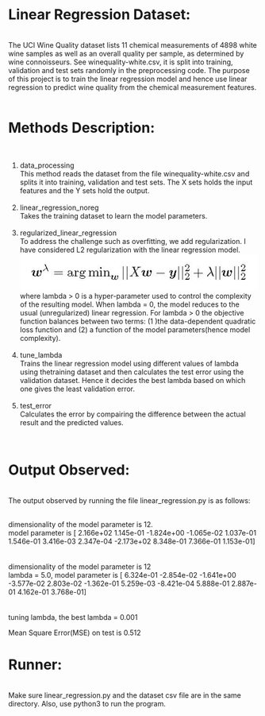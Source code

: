# Linear Regression Dataset:
<br>
The UCI Wine Quality dataset lists 11 chemical measurements of 4898 white wine samples as well as an overall quality per sample, as determined by wine connoisseurs.
See winequality-white.csv, it is split into training, validation and test sets randomly in the preprocessing code. The purpose of this project is to train the linear regression model and hence use linear regression to predict wine quality from the chemical measurement features.
<br><br>

# Methods Description:
<br>
<ol>
<li>data_processing</li>
This method reads the dataset from the file winequality-white.csv and splits it into training, validation and test sets. The X sets holds the input features and the Y sets hold the output.<br><br>
<li>linear_regression_noreg</li>
Takes the training dataset to learn the model parameters.<br><br>
<li>regularized_linear_regression</li>
To address the challenge such as overfitting, we add regularization. I have considered L2 regularization with the linear regression model.<br>
<img src="https://github.com/kailashmaurya/Machine-Learning/blob/master/Regularized%20Linear%20Regression/regularized.JPG" style="margin-right: auto; margin-left: auto;"><br>
where lambda > 0 is a hyper-parameter used to control the complexity of the resulting model. When lambda = 0, the model reduces to the usual (unregularized) linear regression. 
For lambda > 0 the objective function balances between two terms: (1 )the data-dependent quadratic loss function and (2) a function of the model parameters(hence model complexity).<br><br>
<li>tune_lambda</li>
Trains the linear regression model using different values of lambda using thetraining dataset and then calculates the test error using the validation dataset. Hence it decides the best lambda based on which one gives the least validation error.<br><br>
<li>test_error</li>
Calculates the error by compairing the difference between the actual result and the predicted values.<br>
</ol><br>

# Output Observed:
<br>
The output observed by running the file linear_regression.py is as follows:<br><br>

dimensionality of the model parameter is 12.<br>
model parameter is  [  2.166e+02   1.145e-01  -1.824e+00  -1.065e-02   1.037e-01   1.546e-01   3.416e-03   2.347e-04  -2.173e+02   8.348e-01   7.366e-01   1.153e-01]<br>
<br><br>
dimensionality of the model parameter is 12<br>
lambda = 5.0, model parameter is [  6.324e-01  -2.854e-02  -1.641e+00  -3.577e-02   2.803e-02  -1.362e-01   5.259e-03  -8.421e-04   5.888e-01   2.887e-01   4.162e-01   3.768e-01]<br>
<br><br>
tuning lambda, the best lambda =  0.001
<br>

Mean Square Error(MSE) on test is 0.512

# Runner:
<br>
Make sure linear_regression.py and the dataset csv file are in the same directory. Also, use python3 to run the program.
